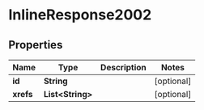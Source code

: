 
# InlineResponse2002

## Properties
Name | Type | Description | Notes
------------ | ------------- | ------------- | -------------
**id** | **String** |  |  [optional]
**xrefs** | **List&lt;String&gt;** |  |  [optional]



